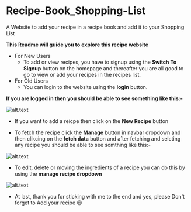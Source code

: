 

# Recipe-Book_Shopping-List
A Website to add your recipe in a recipe book and  add it to your Shopping List

**This Readme will guide you to explore this recipe website**
- For New Users
  - To add or view recipes, you have to signup using the **Switch To Signup** button on the homepage and thereafter you are all good to go to view or add your recipes in the recipes list.
- For Old Users
  - You can login to the website using the **login** button.
 
**If you are logged in then you should be able to see something like this:-**

![alt.text](https://github.com/kunal202/Recipe-Book_Shopping-List/blob/master/Screenshot%20from%202020-05-08%2014-35-39.png)

- If you want to add a reicpe then click on the **New Recipe** button 

- To fetch the recipe click the **Manage** button in navbar dropdown and then clikcing on the **fetch data** button and after fetching and selcting any recipe you should be able to see somthing like this:-

![alt.text](https://github.com/kunal202/Recipe-Book_Shopping-List/blob/master/Screenshot%20from%202020-05-08%2014-47-51.png)

- To edit, delete or moving the ingredients of a recipe you can do this by using the **manage recipe dropdown**

![alt.text](https://github.com/kunal202/Recipe-Book_Shopping-List/blob/master/Screenshot%20from%202020-05-08%2015-15-58.png)


- At last, thank you for sticking with me to the end and yes, please Don't forget to Add your recipe 😉
